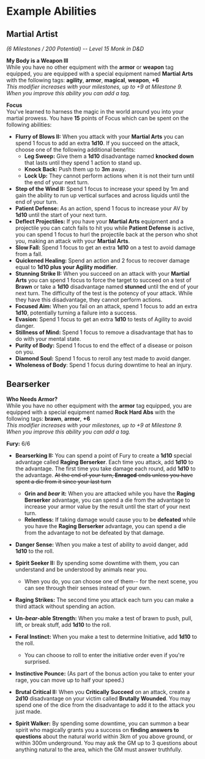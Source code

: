 # Example Abilities

## Martial Artist

_(6 Milestones / 200 Potential) -- Level 15 Monk in D&D_

**My Body is a Weapon III** <br/>
While you have no other equipment with the **armor** or **weapon** tag equipped, you are equipped with a special equipment named **Martial Arts** with the following tags: **agility**, **armor**, **magical**, **weapon**, **+6**<br/>
_This modifier increases with your milestones, up to +9 at Milestone 9.<br/>When you improve this ability you can add a tag._

**Focus** <br/>
You've learned to harness the magic in the world around you into your martial prowess.
You have **15** points of Focus which can be spent on the following abilities:

*   **Flurry of Blows II:** When you attack with your **Martial Arts** you can spend 1 focus to add an extra **1d10**. 
    If you succeed on the attack, choose one of the following additional benefits:
    *   **Leg Sweep:** Give them a **1d10** disadvantage named **knocked down** that lasts until they spend 1 action to stand up.
    *   **Knock Back:** Push them up to **3m** away. 
    *   **Lock Up:** They cannot perform actions when it is not their turn until the end of your next turn.
*   **Step of the Wind II:** Spend 1 focus to increase your speed by 1m and gain the ability to run up vertical surfaces and across liquids until the end of your turn.
*   **Patient Defense:** As an action, spend 1 focus to increase your AV by **1d10** until the start of your next turn.
*   **Deflect Projectiles:** If you have your **Martial Arts** equipment and a projectile you can catch fails to hit you while **Patient Defense** is active, you can spend 1 focus to hurl the projectile back at the person who shot you, making an attack with your **Martial Arts**.
*   **Slow Fall:** Spend 1 focus to get an extra **1d10** on a test to avoid damage from a fall.
*   **Quickened Healing:** Spend an action and 2 focus to recover damage equal to **1d10 plus your Agility modifier**.
*   **Stunning Strike II:** When you succeed on an attack with your **Martial Arts** you can spend 1 focus to force the target to succeed on a test of **Brawn** or take a **1d10** disadvantage named **stunned** until the end of your next turn. The difficulty of the test is the potency of your attack. While they have this disadvantage, they cannot perform actions.
*   **Focused Aim:** When you fail on an attack, spend 1 focus to add an extra **1d10**, potentially turning a failure into a success.
*   **Evasion:** Spend 1 focus to get an extra **1d10** to tests of Agility to avoid danger.
*   **Stillness of Mind:** Spend 1 focus to remove a disadvantage that has to do with your mental state.
*   **Purity of Body:** Spend 1 focus to end the effect of a disease or poison on you.
*   **Diamond Soul:** Spend 1 focus to reroll any test made to avoid danger.
*   **Wholeness of Body**: Spend 1 focus during downtime to heal an injury.



## Bearserker

**Who Needs Armor?**<br/>
While you have no other equipment with the **armor** tag equipped, you are equipped with a special equipment named **Rock Hard Abs** with the following tags: **brawn**, **armor**, **+6**<br/>
_This modifier increases with your milestones, up to +9 at Milestone 9.<br/>When you improve this ability you can add a tag._

**Fury:** 6/6

* **Bearserking II:** You can spend a point of Fury to create a **1d10** special advantage called **Raging Berserker**. 
  Each time you attack, add **1d10** to the advantage.
  The first time you take damage each round, add **1d10** to the advantage.
  ~~At the end of your turn, **Enraged** ends unless you have spent a die from it since your last turn~~
  * **Grin and _bear_ it:** When you are attacked while you have the **Raging Berserker** advantage, you can spend a die from the advantage to increase your armor value by the result until the start of your next turn.
  * **Relentless:** If taking damage would cause you to be **defeated** while you have the **Raging Berserker** advantage, you can spend a die from the advantage to not be defeated by that damage.

* **Danger Sense:** When you make a test of ability to avoid danger, add **1d10** to the roll.
* **Spirit Seeker II:** By spending some downtime with them, you can understand and be understood by animals near you. 
  * When you do, you can choose one of them-- for the next scene, you can see through their senses instead of your own.
* **Raging Strikes:** The second time you attack each turn you can make a third attack without spending an action.
* **Un-_bear_-able Strength:** When you make a test of brawn to push, pull, lift, or break stuff, add **1d10** to the roll.
* **Feral Instinct:** When you make a test to determine Initiative, add **1d10** to the roll.
  * You can choose to roll to enter the initiative order even if you're surprised.
* **Instinctive Pounce:** (As part of the bonus action you take to enter your rage, you can move up to half your speed.) 
* **Brutal Critical II:** When you **Critically Succeed** on an attack, create a **2d10** disadvantage on your victim called **Brutally Wounded**. You may spend one of the dice from the disadvantage to add it to the attack you just made.
* **Spirit Walker:** By spending some downtime, you can summon a bear spirit who magically grants you a success on **finding answers to questions** about the natural world within 3km of you above ground, or within 300m underground. You may ask the GM up to 3 questions about anything natural to the area, which the GM must answer truthfully.

